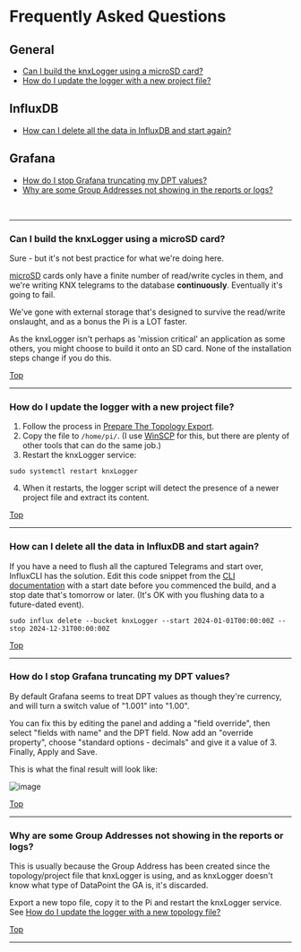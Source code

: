 # Frequently Asked Questions

## General
- [Can I build the knxLogger using a microSD card?](/docs/FAQ.md#can-i-build-the-knxlogger-using-a-microsd-card)
- [How do I update the logger with a new project file?](/docs/FAQ.md#how-do-i-update-the-logger-with-a-new-project-file)

## InfluxDB
- [How can I delete all the data in InfluxDB and start again?](/docs/FAQ.md#how-can-i-delete-all-the-data-in-influxdb-and-start-again)

## Grafana
- [How do I stop Grafana truncating my DPT values?](/docs/FAQ.md#how-do-i-stop-grafana-truncating-my-dpt-values)
- [Why are some Group Addresses not showing in the reports or logs?](/docs/FAQ.md#why-are-some-group-addresses-not-showing-in-the-reports-or-logs)

<br/>
<hr/>

### Can I build the knxLogger using a microSD card?

Sure - but it's not best practice for what we're doing here.

[microSD](https://simple.wikipedia.org/wiki/MicroSD) cards only have a finite number of read/write cycles in them, and we're writing KNX telegrams to the database **continuously**. Eventually it's going to fail.

We've gone with external storage that's designed to survive the read/write onslaught, and as a bonus the Pi is a LOT faster.

As the knxLogger isn't perhaps as 'mission critical' an application as some others, you might choose to build it onto an SD card. None of the installation steps change if you do this.

[Top](/docs/FAQ.md#frequently-asked-questions)

<hr>

### How do I update the logger with a new project file?

1. Follow the process in [Prepare The Topology Export](/docs/step1-prepare-the-topology-export.md).
2. Copy the file to `/home/pi/`. (I use [WinSCP](https://winscp.net/) for this, but there are plenty of other tools that can do the same job.)
3. Restart the knxLogger service:

```text
sudo systemctl restart knxLogger
```
4. When it restarts, the logger script will detect the presence of a newer project file and extract its content.

[Top](/docs/FAQ.md#frequently-asked-questions)

<hr>


### How can I delete all the data in InfluxDB and start again?

If you have a need to flush all the captured Telegrams and start over, InfluxCLI has the solution. Edit this code snippet from the [CLI documentation](https://docs.influxdata.com/influxdb/cloud/write-data/delete-data/) with a start date before you commenced the build, and a stop date that's tomorrow or later. (It's OK with you flushing data to a future-dated event).

```text
sudo influx delete --bucket knxLogger --start 2024-01-01T00:00:00Z --stop 2024-12-31T00:00:00Z
```

[Top](/docs/FAQ.md#frequently-asked-questions)

<hr>


### How do I stop Grafana truncating my DPT values?

By default Grafana seems to treat DPT values as though they're currency, and will turn a switch value of "1.001" into "1.00".

You can fix this by editing the panel and adding a "field override", then select "fields with name" and the DPT field. Now add an "override property", choose "standard options - decimals" and give it a value of 3. Finally, Apply and Save.

This is what the final result will look like:

![image](https://github.com/user-attachments/assets/b783f5bd-cd51-44c1-9a51-ae0bef4e08de)


[Top](/docs/FAQ.md#frequently-asked-questions)
<hr>

### Why are some Group Addresses not showing in the reports or logs?

This is usually because the Group Address has been created since the topology/project file that knxLogger is using, and as knxLogger doesn't know what type of DataPoint the GA is, it's discarded.

Export a new topo file, copy it to the Pi and restart the knxLogger service. See [How do I update the logger with a new topology file?](/docs/FAQ.md#How-do-i-update-the-logger-with-a-new-topology-file)

[Top](/docs/FAQ.md#frequently-asked-questions)
<hr>
